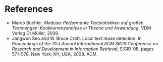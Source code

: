 # References

* Marco Büchler. _Medusa: Performante Textstatistiken auf großen Textmengen: Kookkurrenzanalyse in Theorie und Anwendung_. VDM Verlag Dr.Müller, 2008.
* Jangwon Seo and W. Bruce Croft. Local text reuse detection. In _Proceedings of the 31st Annual International ACM SIGIR Conference on Research and Development in Information Retrieval_, SIGIR ’08, pages 571–578, New York, NY, USA, 2008. ACM.



